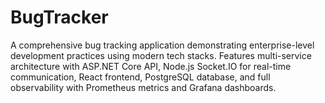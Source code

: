# BugTracker
A comprehensive bug tracking application demonstrating enterprise-level development practices using modern tech stacks. Features multi-service architecture with ASP.NET Core API, Node.js Socket.IO for real-time communication, React frontend, PostgreSQL database, and full observability with Prometheus metrics and Grafana dashboards.
